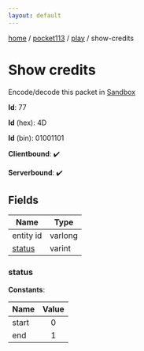 ```yaml
---
layout: default
---
```


[home](/)  /  [pocket113](/protocol/pocket113)  /  [play](/protocol/pocket113/play)  /  show-credits

# Show credits

Encode/decode this packet in [Sandbox](../../../sandbox/pocket113#play.show_credits)

**Id**: 77

**Id** (hex): 4D

**Id** (bin): 01001101

**Clientbound**: ✔️

**Serverbound**: ✔️

## Fields

Name | Type
---|---
entity id | varlong
[status](#status) | varint

### status

**Constants**:

Name | Value
---|:---:
start | 0
end | 1
